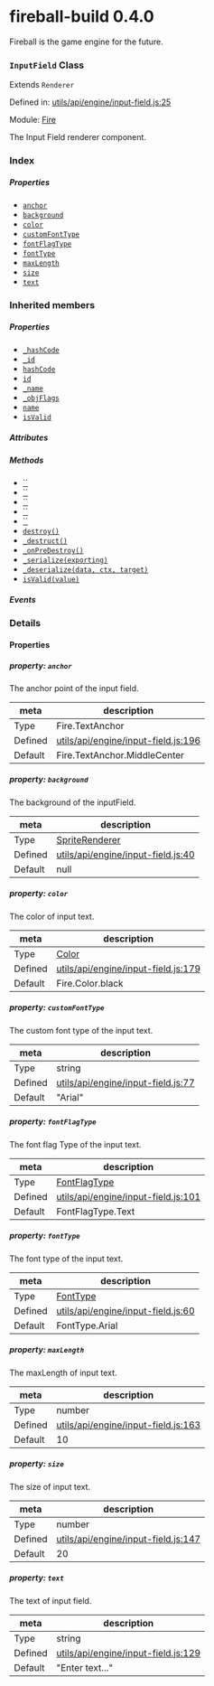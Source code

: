 
# fireball-build 0.4.0

Fireball is the game engine for the future.

### `InputField` Class

Extends `Renderer`

Defined in: [utils/api/engine/input-field.js:25](../files/utils/api/engine/input-field.js.js)

Module: [Fire](../modules/Fire.md)




The Input Field renderer component.

### Index

##### Properties

  - [`anchor`](#property-anchor)
  - [`background`](#property-background)
  - [`color`](#property-color)
  - [`customFontType`](#property-customfonttype)
  - [`fontFlagType`](#property-fontflagtype)
  - [`fontType`](#property-fonttype)
  - [`maxLength`](#property-maxlength)
  - [`size`](#property-size)
  - [`text`](#property-text)






### Inherited members

##### Properties

- [`_hashCode`](#property-_hashcode)
- [`_id`](#property-_id)
- [`hashCode`](#property-hashcode)
- [`id`](#property-id)
- [`_name`](#property-_name)
- [`_objFlags`](#property-_objflags)
- [`name`](#property-name)
- [`isValid`](#property-isvalid)

##### Attributes


##### Methods

- [``](#method-getworldbounds)
- [``](#method-getworldorientedbounds)
- [``](#method-getselfmatrix)
- [``](#method-getworldsize)
- [``](#method-onprerender)
- [`destroy()`](#method-destroy)
- [`_destruct()`](#method-_destruct)
- [`_onPreDestroy()`](#method-_onpredestroy)
- [`_serialize(exporting)`](#method-_serialize)
- [`_deserialize(data, ctx, target)`](#method-_deserialize)
- [`isValid(value)`](#method-isvalid)

##### Events




### Details


#### Properties



##### property: `anchor`

The anchor point of the input field.

| meta | description |
|------|-------------|
| Type | Fire.TextAnchor |
| Defined | [utils/api/engine/input-field.js:196](../files/utils_api_engine_input-field.js.md#l196) |
| Default    | Fire.TextAnchor.MiddleCenter |




##### property: `background`

The background of the inputField.

| meta | description |
|------|-------------|
| Type | <a href="../classes/SpriteRenderer.html" class="crosslink">SpriteRenderer</a> |
| Defined | [utils/api/engine/input-field.js:40](../files/utils_api_engine_input-field.js.md#l40) |
| Default    | null |




##### property: `color`

The color of input text.

| meta | description |
|------|-------------|
| Type | <a href="../classes/Color.html" class="crosslink">Color</a> |
| Defined | [utils/api/engine/input-field.js:179](../files/utils_api_engine_input-field.js.md#l179) |
| Default    | Fire.Color.black |




##### property: `customFontType`

The custom font type of the input text.

| meta | description |
|------|-------------|
| Type | string |
| Defined | [utils/api/engine/input-field.js:77](../files/utils_api_engine_input-field.js.md#l77) |
| Default    | &quot;Arial&quot; |




##### property: `fontFlagType`

The font flag Type of the input text.

| meta | description |
|------|-------------|
| Type | <a href="../classes/FontFlagType.html" class="crosslink">FontFlagType</a> |
| Defined | [utils/api/engine/input-field.js:101](../files/utils_api_engine_input-field.js.md#l101) |
| Default    | FontFlagType.Text |




##### property: `fontType`

The font type of the input text.

| meta | description |
|------|-------------|
| Type | <a href="../classes/FontType.html" class="crosslink">FontType</a> |
| Defined | [utils/api/engine/input-field.js:60](../files/utils_api_engine_input-field.js.md#l60) |
| Default    | FontType.Arial |




##### property: `maxLength`

The maxLength of input text.

| meta | description |
|------|-------------|
| Type | number |
| Defined | [utils/api/engine/input-field.js:163](../files/utils_api_engine_input-field.js.md#l163) |
| Default    | 10 |




##### property: `size`

The size of input text.

| meta | description |
|------|-------------|
| Type | number |
| Defined | [utils/api/engine/input-field.js:147](../files/utils_api_engine_input-field.js.md#l147) |
| Default    | 20 |




##### property: `text`

The text of input field.

| meta | description |
|------|-------------|
| Type | string |
| Defined | [utils/api/engine/input-field.js:129](../files/utils_api_engine_input-field.js.md#l129) |
| Default    | &quot;Enter text...&quot; |






